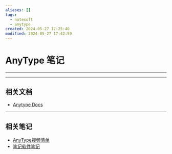 ```yaml
---
aliases: []
tags:
  - notesoft
  - anytype
created: 2024-05-27 17:25:40
modified: 2024-05-27 17:42:59
---
```


# AnyType 笔记

---

---

## 相关文档

* [Anytype Docs](https://doc.anytype.io/anytype-docs/v/documentation_cn)

---

## 相关笔记

* [AnyType视频清单](AnyType_Videos.md)
* [笔记软件笔记](../NoteSoft_Note.md)
